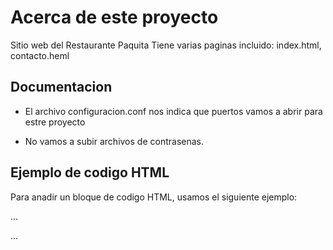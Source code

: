 # Acerca de este proyecto
Sitio web del Restaurante Paquita
Tiene varias paginas incluido: index.html, contacto.heml
## Documentacion

- El archivo configuracion.conf nos indica que puertos vamos a abrir para estre proyecto

- No vamos a subir archivos de contrasenas.

## Ejemplo de codigo HTML

Para anadir un bloque de codigo HTML, usamos el siguiente ejemplo:

...

<html></html>

...